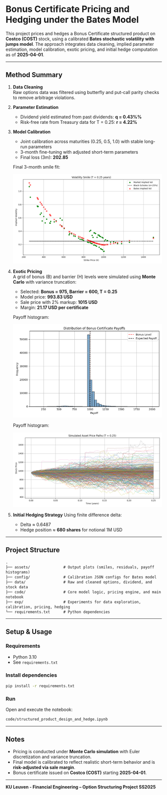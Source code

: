 # Bonus Certificate Pricing and Hedging under the Bates Model

This project prices and hedges a Bonus Certificate structured product on **Costco (COST)** stock, using a calibrated **Bates stochastic volatility with jumps model**. The approach integrates data cleaning, implied parameter estimation, model calibration, exotic pricing, and initial hedge computation as of **2025-04-01**.

---

## Method Summary

1. **Data Cleaning**  
   Raw options data was filtered using butterfly and put-call parity checks to remove arbitrage violations.

2. **Parameter Estimation**  
   - Dividend yield estimated from past dividends: **q = 0.43%%**
   - Risk-free rate from Treasury data for T = 0.25: **r = 4.22%**

3. **Model Calibration**
   - Joint calibration across maturities (0.25, 0.5, 1.0) with stable long-run parameters
   - 3-month fine-tuning with adjusted short-term parameters
   - Final loss (3m): **202.85**

   Final 3-month smile fit:

   ![Smile](./assets/iv_smile_comparison_T025_20250511_181809.png)

4. **Exotic Pricing**  
   A grid of bonus (B) and barrier (H) levels were simulated using **Monte Carlo** with variance truncation:

   - Selected: **Bonus = 975, Barrier = 600, T = 0.25**
   - Model price: **993.83 USD**
   - Sale price with 2% markup: **1015 USD**
   - Margin: **21.17 USD per certificate**

   Payoff histogram:

   ![Payoff Histogram](./assets/bc_histogram.png)

   Payoff histogram:

   ![Bonus Certificate SImulated Paths](./assets/simulated_paths_T0.25_20250511.png)

5. **Initial Hedging Strategy**
   Using finite difference delta:

   - Delta ≈ 0.6487  
   - Hedge position ≈ **680 shares** for notional 1M USD

---

## Project Structure

```
.
├── assets/               # Output plots (smiles, residuals, payoff histograms)
├── config/               # Calibration JSON configs for Bates model
├── data/                 # Raw and cleaned options, dividend, and stock data
├── code/                 # Core model logic, pricing engine, and main notebook
├── exp/                  # Experiments for data exploration, calibration, pricing, hedging
└── requirements.txt      # Python dependencies
```

---

## Setup & Usage

### Requirements

- Python 3.10
- See `requirements.txt`

### Install dependencies

```bash
pip install -r requirements.txt
```

### Run

Open and execute the notebook:

```bash
code/structured_product_design_and_hedge.ipynb
```

---

## Notes

- Pricing is conducted under **Monte Carlo simulation** with Euler discretization and variance truncation.
- Final model is calibrated to reflect realistic short-term behavior and is **risk-adjusted via sale margin**.
- Bonus certificate issued on **Costco (COST)** starting **2025-04-01**.

---

**KU Leuven - Financial Engineering – Option Structuring Project SS2025**